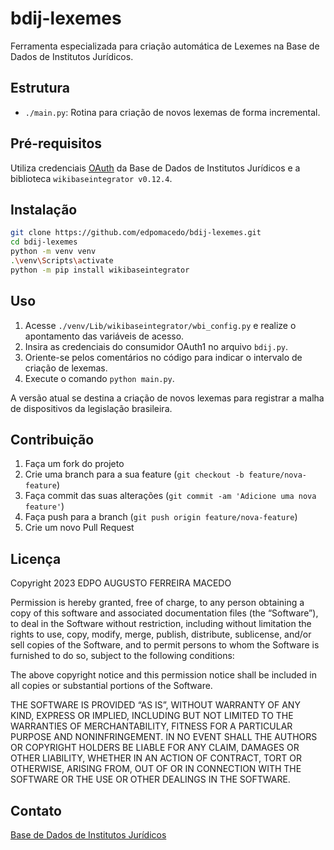 # bdij-lexemes

Ferramenta especializada para criação automática de Lexemes na Base de Dados de Institutos Jurídicos.

## Estrutura

- `./main.py`: Rotina para criação de novos lexemas de forma incremental.

## Pré-requisitos

Utiliza credenciais [OAuth](https://web.bdij.com.br/wiki/Special:OAuthListConsumers) da Base de Dados de Institutos Jurídicos e a biblioteca `wikibaseintegrator v0.12.4`.

## Instalação

```bash
git clone https://github.com/edpomacedo/bdij-lexemes.git
cd bdij-lexemes
python -m venv venv
.\venv\Scripts\activate
python -m pip install wikibaseintegrator
```

## Uso

1. Acesse `./venv/Lib/wikibaseintegrator/wbi_config.py` e realize o apontamento das variáveis de acesso.
2. Insira as credenciais do consumidor OAuth1 no arquivo `bdij.py`.
3. Oriente-se pelos comentários no código para indicar o intervalo de criação de lexemas.
4. Execute o comando `python main.py`.

A versão atual se destina a criação de novos lexemas para registrar a malha de dispositivos da legislação brasileira.

## Contribuição

1. Faça um fork do projeto
2. Crie uma branch para a sua feature (`git checkout -b feature/nova-feature`)
3. Faça commit das suas alterações (`git commit -am 'Adicione uma nova feature'`)
4. Faça push para a branch (`git push origin feature/nova-feature`)
5. Crie um novo Pull Request

## Licença

Copyright 2023 EDPO AUGUSTO FERREIRA MACEDO

Permission is hereby granted, free of charge, to any person obtaining a copy of this software and associated documentation files (the “Software”), to deal in the Software without restriction, including without limitation the rights to use, copy, modify, merge, publish, distribute, sublicense, and/or sell copies of the Software, and to permit persons to whom the Software is furnished to do so, subject to the following conditions:

The above copyright notice and this permission notice shall be included in all copies or substantial portions of the Software.

THE SOFTWARE IS PROVIDED “AS IS”, WITHOUT WARRANTY OF ANY KIND, EXPRESS OR IMPLIED, INCLUDING BUT NOT LIMITED TO THE WARRANTIES OF MERCHANTABILITY, FITNESS FOR A PARTICULAR PURPOSE AND NONINFRINGEMENT. IN NO EVENT SHALL THE AUTHORS OR COPYRIGHT HOLDERS BE LIABLE FOR ANY CLAIM, DAMAGES OR OTHER LIABILITY, WHETHER IN AN ACTION OF CONTRACT, TORT OR OTHERWISE, ARISING FROM, OUT OF OR IN CONNECTION WITH THE SOFTWARE OR THE USE OR OTHER DEALINGS IN THE SOFTWARE.

## Contato

[Base de Dados de Institutos Jurídicos](https://github.com/bdij)